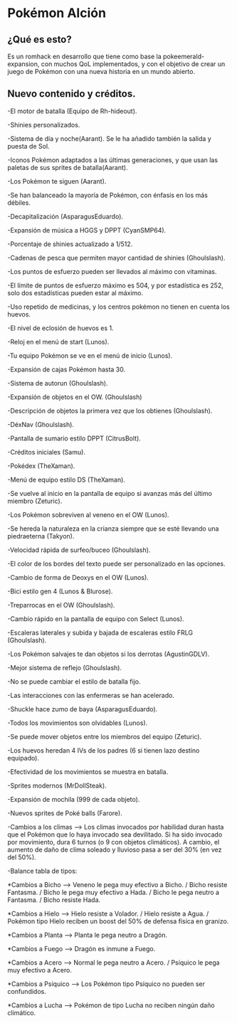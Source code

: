 # Pokémon Alción

## ¿Qué es esto?

Es un romhack en desarrollo que tiene como base la pokeemerald-expansion, con muchos QoL implementados, y con el objetivo de crear un juego de Pokémon con una nueva historia en un mundo abierto.

## Nuevo contenido y créditos.

-El motor de batalla (Equipo de Rh-hideout).

-Shinies personalizados.

-Sistema de día y noche(Aarant). Se le ha añadido también la salida y puesta de Sol.

-Iconos Pokémon adaptados a las últimas generaciones, y que usan las paletas de sus sprites de batalla(Aarant).

-Los Pokémon te siguen (Aarant).

-Se han balanceado la mayoría de Pokémon, con énfasis en los más débiles.

-Decapitalización (AsparagusEduardo).

-Expansión de música a HGGS y DPPT (CyanSMP64).

-Porcentaje de shinies actualizado a 1/512.

-Cadenas de pesca que permiten mayor cantidad de shinies (Ghoulslash).

-Los puntos de esfuerzo pueden ser llevados al máximo con vitaminas.

-El límite de puntos de esfuerzo máximo es 504, y por estadística es 252, solo dos estadísticas pueden estar al máximo.

-Uso repetido de medicinas, y los centros pokémon no tienen en cuenta los huevos.

-El nivel de eclosión de huevos es 1.

-Reloj en el menú de start (Lunos).

-Tu equipo Pokémon se ve en el menú de inicio  (Lunos).

-Expansión de cajas Pokémon hasta 30.

-Sistema de autorun (Ghoulslash).

-Expansión de objetos en el OW. (Ghoulslash)

-Descripción de objetos la primera vez que los obtienes (Ghoulslash).

-DéxNav (Ghoulslash). 

-Pantalla de sumario estilo DPPT (CitrusBolt).

-Créditos iniciales (Samu).

-Pokédex (TheXaman).

-Menú de equipo estilo DS (TheXaman).

-Se vuelve al inicio en la pantalla de equipo si avanzas más del último miembro (Zeturic).

-Los Pokémon sobreviven al veneno en el OW (Lunos).

-Se hereda la naturaleza en la crianza siempre que se esté llevando una piedraeterna (Takyon).

-Velocidad rápida de surfeo/buceo (Ghoulslash).

-El color de los bordes del texto puede ser personalizado en las opciones.

-Cambio de forma de Deoxys en el OW (Lunos).

-Bici estilo gen 4 (Lunos & Blurose).

-Treparrocas en el OW (Ghoulslash).

-Cambio rápido en la pantalla de equipo con Select (Lunos).

-Escaleras laterales y subida y bajada de escaleras estilo FRLG (Ghoulslash).

-Los Pokémon salvajes te dan objetos si los derrotas (AgustinGDLV).

-Mejor sistema de reflejo (Ghoulslash).

-No se puede cambiar el estilo de batalla fijo.

-Las interacciones con las enfermeras se han acelerado.

-Shuckle hace zumo de baya (AsparagusEduardo).

-Todos los movimientos son olvidables (Lunos).

-Se puede mover objetos entre los miembros del equipo (Zeturic).

-Los huevos heredan 4 IVs de los padres (6 si tienen lazo destino equipado).

-Efectividad de los movimientos se muestra en batalla.

-Sprites modernos (MrDollSteak).

-Expansión de mochila (999 de cada objeto).

-Nuevos sprites de Poké balls (Farore).

-Cambios a los climas --> Los climas invocados por habilidad duran hasta que el Pokémon que lo haya invocado sea devilitado. Si ha sido invocado por movimiento, dura 6 turnos (o 9 con objetos climáticos). A cambio, el aumento de daño de clima soleado y lluvioso pasa a ser del 30% (en vez del 50%).

-Balance tabla de tipos: 

*Cambios a Bicho --> Veneno le pega muy efectivo a Bicho. / Bicho resiste Fantasma. / Bicho le pega muy efectivo a Hada. / Bicho le pega neutro a Fantasma. / Bicho resiste Hada.

*Cambios a Hielo --> Hielo resiste a Volador. / Hielo resiste a Agua. / Pokémon tipo Hielo reciben un boost del 50% de defensa física en granizo.

*Cambios a Planta --> Planta le pega neutro a Dragón.

*Cambios a Fuego --> Dragón es inmune a Fuego.

*Cambios a Acero --> Normal le pega neutro a Acero. / Psíquico le pega muy efectivo a Acero.

*Cambios a Psíquico --> Los Pokémon tipo Psíquico no pueden ser confundidos.

*Cambios a Lucha --> Pokémon de tipo Lucha no reciben ningún daño climático.
